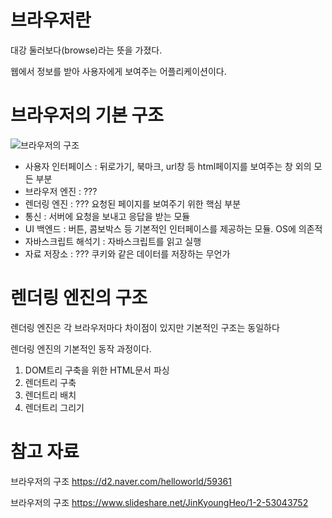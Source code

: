 # 브라우저란
대강 둘러보다(browse)라는 뜻을 가졌다.

웹에서 정보를 받아 사용자에게 보여주는 어플리케이션이다.

# 브라우저의 기본 구조
![브라우저의 구조](https://d2.naver.com/content/images/2015/06/helloworld-59361-1.png)
- 사용자 인터페이스 : 뒤로가기, 북마크, url창 등 html페이지를 보여주는 창 외의 모든 부분
- 브라우저 엔진 : ???
- 렌더링 엔진 : ??? 요청된 페이지를 보여주기 위한 핵심 부분
- 통신 : 서버에 요청을 보내고 응답을 받는 모듈
- UI 백엔드 : 버튼, 콤보박스 등 기본적인 인터페이스를 제공하는 모듈. OS에 의존적
- 자바스크립트 해석기 : 자바스크립트를 읽고 실행
- 자료 저장소 : ??? 쿠키와 같은 데이터를 저장하는 무언가

# 렌더링 엔진의 구조
렌더링 엔진은 각 브라우저마다 차이점이 있지만 기본적인 구조는 동일하다

렌더링 엔진의 기본적인 동작 과정이다.
1. DOM트리 구축을 위한 HTML문서 파싱
1. 렌더트리 구축
1. 렌더트리 배치
1. 렌더트리 그리기



# 참고 자료
브라우저의 구조
https://d2.naver.com/helloworld/59361

브라우저의 구조
https://www.slideshare.net/JinKyoungHeo/1-2-53043752